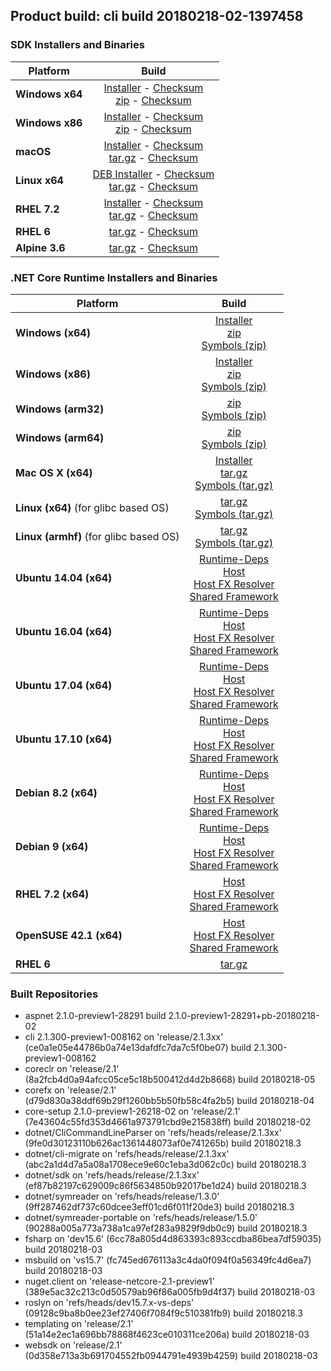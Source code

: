 ## Product build: cli build 20180218-02-1397458

### SDK Installers and Binaries

| Platform | Build |
| -------- | :-------------------------------------: |
| **Windows x64** | [Installer][sdk-win-x64-installer] - [Checksum][sdk-win-x64-installer-checksum]<br>[zip][sdk-win-x64-zip] - [Checksum][sdk-win-x64-zip-checksum] |
| **Windows x86** | [Installer][sdk-win-x86-installer] - [Checksum][sdk-win-x86-installer-checksum]<br>[zip][sdk-win-x86-zip] - [Checksum][sdk-win-x86-zip-checksum] |
| **macOS**       | [Installer][sdk-osx-installer] - [Checksum][sdk-osx-installer-checksum]<br>[tar.gz][sdk-osx-targz] - [Checksum][sdk-osx-targz-checksum] |
| **Linux x64**   | [DEB Installer][sdk-linux-DEB-installer] - [Checksum][sdk-linux-DEB-installer-checksum]<br>[tar.gz][sdk-linux-targz] - [Checksum][sdk-linux-targz-checksum] |
| **RHEL 7.2**    | [Installer][sdk-rhel-7-installer] - [Checksum][sdk-rhel-7-installer-checksum]<br>[tar.gz][sdk-linux-targz] - [Checksum][sdk-linux-targz-checksum] |
| **RHEL 6**      | [tar.gz][sdk-rhel-6-targz] - [Checksum][sdk-rhel-6-targz-checksum] |
| **Alpine 3.6**  | [tar.gz][sdk-alpine-3.6-targz] - [Checksum][sdk-alpine-3.6-targz-checksum] |

[sdk-win-x64-installer]: https://dotnetfeed.blob.core.windows.net/orchestrated-release-2-1/20180218-02/final/assets/Sdk/2.1.300-preview1-008162/dotnet-sdk-2.1.300-preview1-008162-win-x64.exe
[sdk-win-x64-installer-checksum]: https://dotnetfeed.blob.core.windows.net/orchestrated-release-2-1/20180218-02/final/assets/Sdk/2.1.300-preview1-008162/dotnet-sdk-2.1.300-preview1-008162-win-x64.exe.sha
[sdk-win-x64-zip]: https://dotnetfeed.blob.core.windows.net/orchestrated-release-2-1/20180218-02/final/assets/Sdk/2.1.300-preview1-008162/dotnet-sdk-2.1.300-preview1-008162-win-x64.zip
[sdk-win-x64-zip-checksum]: https://dotnetfeed.blob.core.windows.net/orchestrated-release-2-1/20180218-02/final/assets/Sdk/2.1.300-preview1-008162/dotnet-sdk-2.1.300-preview1-008162-win-x64.zip.sha

[sdk-win-x86-installer]: https://dotnetfeed.blob.core.windows.net/orchestrated-release-2-1/20180218-02/final/assets/Sdk/2.1.300-preview1-008162/dotnet-sdk-2.1.300-preview1-008162-win-x86.exe
[sdk-win-x86-installer-checksum]: https://dotnetfeed.blob.core.windows.net/orchestrated-release-2-1/20180218-02/final/assets/Sdk/2.1.300-preview1-008162/dotnet-sdk-2.1.300-preview1-008162-win-x86.exe.sha
[sdk-win-x86-zip]: https://dotnetfeed.blob.core.windows.net/orchestrated-release-2-1/20180218-02/final/assets/Sdk/2.1.300-preview1-008162/dotnet-sdk-2.1.300-preview1-008162-win-x86.zip
[sdk-win-x86-zip-checksum]: https://dotnetfeed.blob.core.windows.net/orchestrated-release-2-1/20180218-02/final/assets/Sdk/2.1.300-preview1-008162/dotnet-sdk-2.1.300-preview1-008162-win-x86.zip.sha

[sdk-osx-installer]: https://dotnetfeed.blob.core.windows.net/orchestrated-release-2-1/20180218-02/final/assets/Sdk/2.1.300-preview1-008162/dotnet-sdk-2.1.300-preview1-008162-osx-x64.pkg
[sdk-osx-installer-checksum]: https://dotnetfeed.blob.core.windows.net/orchestrated-release-2-1/20180218-02/final/assets/Sdk/2.1.300-preview1-008162/dotnet-sdk-2.1.300-preview1-008162-osx-x64.pkg.sha
[sdk-osx-targz]: https://dotnetfeed.blob.core.windows.net/orchestrated-release-2-1/20180218-02/final/assets/Sdk/2.1.300-preview1-008162/dotnet-sdk-2.1.300-preview1-008162-osx-x64.tar.gz
[sdk-osx-targz-checksum]: https://dotnetfeed.blob.core.windows.net/orchestrated-release-2-1/20180218-02/final/assets/Sdk/2.1.300-preview1-008162/dotnet-sdk-2.1.300-preview1-008162-osx-x64.tar.gz.sha

[sdk-linux-targz]: https://dotnetfeed.blob.core.windows.net/orchestrated-release-2-1/20180218-02/final/assets/Sdk/2.1.300-preview1-008162/dotnet-sdk-2.1.300-preview1-008162-linux-x64.tar.gz
[sdk-linux-targz-checksum]: https://dotnetfeed.blob.core.windows.net/orchestrated-release-2-1/20180218-02/final/assets/Sdk/2.1.300-preview1-008162/dotnet-sdk-2.1.300-preview1-008162-linux-x64.tar.gz.sha

[sdk-linux-DEB-installer]: https://dotnetfeed.blob.core.windows.net/orchestrated-release-2-1/20180218-02/final/assets/Sdk/2.1.300-preview1-008162/dotnet-sdk-2.1.300-preview1-008162-x64.deb
[sdk-linux-DEB-installer-checksum]: https://dotnetfeed.blob.core.windows.net/orchestrated-release-2-1/20180218-02/final/assets/Sdk/2.1.300-preview1-008162/dotnet-sdk-2.1.300-preview1-008162-x64.deb.sha

[sdk-rhel-7-installer]: https://dotnetfeed.blob.core.windows.net/orchestrated-release-2-1/20180218-02/final/assets/Sdk/2.1.300-preview1-008162/dotnet-sdk-2.1.300-preview1-008162-rhel-x64.rpm
[sdk-rhel-7-installer-checksum]: https://dotnetfeed.blob.core.windows.net/orchestrated-release-2-1/20180218-02/final/assets/Sdk/2.1.300-preview1-008162/dotnet-sdk-2.1.300-preview1-008162-rhel-x64.rpm.sha

[sdk-rhel-6-targz]: https://dotnetfeed.blob.core.windows.net/orchestrated-release-2-1/20180218-02/final/assets/Sdk/2.1.300-preview1-008162/dotnet-sdk-2.1.300-preview1-008162-rhel.6-x64.tar.gz
[sdk-rhel-6-targz-checksum]: https://dotnetfeed.blob.core.windows.net/orchestrated-release-2-1/20180218-02/final/assets/Sdk/2.1.300-preview1-008162/dotnet-sdk-2.1.300-preview1-008162-rhel.6-x64.tar.gz.sha

[sdk-alpine-3.6-targz]: https://dotnetfeed.blob.core.windows.net/orchestrated-release-2-1/20180218-02/final/assets/Sdk/2.1.300-preview1-008162/dotnet-sdk-2.1.300-preview1-008162-alpine.3.6-x64.tar.gz
[sdk-alpine-3.6-targz-checksum]: https://dotnetfeed.blob.core.windows.net/orchestrated-release-2-1/20180218-02/final/assets/Sdk/2.1.300-preview1-008162/dotnet-sdk-2.1.300-preview1-008162-alpine.3.6-x64.tar.gz.sha


### .NET Core Runtime Installers and Binaries

| Platform | Build |
|---------|:----------:|
| **Windows (x64)**                      | [Installer][win-x64-installer] <br>[zip][win-x64-zip] <br>[Symbols (zip)][win-x64-symbols-zip] |
| **Windows (x86)**                      | [Installer][win-x86-installer] <br>[zip][win-x86-zip] <br>[Symbols (zip)][win-x86-symbols-zip] |
| **Windows (arm32)**                    | [zip][win-arm-zip] <br>[Symbols (zip)][win-arm-symbols-zip] |
| **Windows (arm64)**                    | [zip][win-arm64-zip] <br>[Symbols (zip)][win-arm64-symbols-zip] |
| **Mac OS X (x64)**                     | [Installer][osx-installer] <br>[tar.gz][osx-targz] <br>[Symbols (tar.gz)][osx-symbols-targz] |
| **Linux (x64)** (for glibc based OS)   | [tar.gz][linux-x64-targz] <br>[Symbols (tar.gz)][linux-x64-symbols-targz] |
| **Linux (armhf)** (for glibc based OS) | [tar.gz][linux-arm-targz] <br>[Symbols (tar.gz)][linux-arm-symbols-targz] |
| **Ubuntu 14.04 (x64)**                 | [Runtime-Deps][ubuntu-14.04-runtime-deps] <br>[Host][deb-package-host] <br>[Host FX Resolver][deb-package-hostfxr] <br>[Shared Framework][deb-package-sharedfx] <br> |
| **Ubuntu 16.04 (x64)**                 | [Runtime-Deps][ubuntu-16.04-runtime-deps] <br>[Host][deb-package-host] <br>[Host FX Resolver][deb-package-hostfxr] <br>[Shared Framework][deb-package-sharedfx] <br> |
| **Ubuntu 17.04 (x64)**                 | [Runtime-Deps][ubuntu-17.04-runtime-deps] <br>[Host][deb-package-host] <br>[Host FX Resolver][deb-package-hostfxr] <br>[Shared Framework][deb-package-sharedfx] <br> |
| **Ubuntu 17.10 (x64)**                 | [Runtime-Deps][ubuntu-17.10-runtime-deps] <br>[Host][deb-package-host] <br>[Host FX Resolver][deb-package-hostfxr] <br>[Shared Framework][deb-package-sharedfx] <br> |
| **Debian 8.2 (x64)**                   | [Runtime-Deps][debian-8.2-runtime-deps] <br>[Host][deb-package-host] <br>[Host FX Resolver][deb-package-hostfxr] <br>[Shared Framework][deb-package-sharedfx] <br> |
| **Debian 9 (x64)**                     | [Runtime-Deps][debian-9-runtime-deps] <br>[Host][deb-package-host] <br>[Host FX Resolver][deb-package-hostfxr] <br>[Shared Framework][deb-package-sharedfx] <br> |
| **RHEL 7.2 (x64)**                     | [Host][rhel7-host] <br>[Host FX Resolver][rhel7-hostfxr] <br>[Shared Framework][rhel7-sharedfx] <br> |
| **OpenSUSE 42.1 (x64)**                | [Host][OpenSUSE-42-host] <br>[Host FX Resolver][OpenSUSE-42-hostfxr] <br>[Shared Framework][OpenSUSE-42-sharedfx] <br> |
| **RHEL 6**                             | [tar.gz][rhel-6-targz] |

[win-x64-installer]: https://dotnetfeed.blob.core.windows.net/orchestrated-release-2-1/20180218-02/final/assets/Runtime/2.1.0-preview1-26218-02/dotnet-runtime-2.1.0-preview1-26218-02-win-x64.exe
[win-x64-installer-checksum]: https://dotnetfeed.blob.core.windows.net/orchestrated-release-2-1/20180218-02/final/assets/Runtime/2.1.0-preview1-26218-02/dotnet-runtime-2.1.0-preview1-26218-02-win-x64.exe.sha512
[win-x64-zip]: https://dotnetfeed.blob.core.windows.net/orchestrated-release-2-1/20180218-02/final/assets/Runtime/2.1.0-preview1-26218-02/dotnet-runtime-2.1.0-preview1-26218-02-win-x64.zip
[win-x64-zip-checksum]: https://dotnetfeed.blob.core.windows.net/orchestrated-release-2-1/20180218-02/final/assets/Runtime/2.1.0-preview1-26218-02/dotnet-runtime-2.1.0-preview1-26218-02-win-x64.zip.sha512
[win-x64-symbols-zip]: https://dotnetfeed.blob.core.windows.net/orchestrated-release-2-1/20180218-02/final/assets/Runtime/2.1.0-preview1-26218-02/dotnet-runtime-symbols-2.1.0-preview1-26218-02-win-x64.zip

[win-x86-installer]: https://dotnetfeed.blob.core.windows.net/orchestrated-release-2-1/20180218-02/final/assets/Runtime/2.1.0-preview1-26218-02/dotnet-runtime-2.1.0-preview1-26218-02-win-x86.exe
[win-x86-installer-checksum]: https://dotnetfeed.blob.core.windows.net/orchestrated-release-2-1/20180218-02/final/assets/Runtime/2.1.0-preview1-26218-02/dotnet-runtime-2.1.0-preview1-26218-02-win-x86.exe.sha512
[win-x86-zip]: https://dotnetfeed.blob.core.windows.net/orchestrated-release-2-1/20180218-02/final/assets/Runtime/2.1.0-preview1-26218-02/dotnet-runtime-2.1.0-preview1-26218-02-win-x86.zip
[win-x86-zip-checksum]: https://dotnetfeed.blob.core.windows.net/orchestrated-release-2-1/20180218-02/final/assets/Runtime/2.1.0-preview1-26218-02/dotnet-runtime-2.1.0-preview1-26218-02-win-x86.zip.sha512
[win-x86-symbols-zip]: https://dotnetfeed.blob.core.windows.net/orchestrated-release-2-1/20180218-02/final/assets/Runtime/2.1.0-preview1-26218-02/dotnet-runtime-symbols-2.1.0-preview1-26218-02-win-x86.zip

[win-arm-zip]: https://dotnetfeed.blob.core.windows.net/orchestrated-release-2-1/20180218-02/final/assets/Runtime/2.1.0-preview1-26218-02/dotnet-runtime-2.1.0-preview1-26218-02-win-arm.zip
[win-arm-zip-checksum]: https://dotnetfeed.blob.core.windows.net/orchestrated-release-2-1/20180218-02/final/assets/Runtime/2.1.0-preview1-26218-02/dotnet-runtime-2.1.0-preview1-26218-02-win-arm.zip.sha512
[win-arm-symbols-zip]: https://dotnetfeed.blob.core.windows.net/orchestrated-release-2-1/20180218-02/final/assets/Runtime/2.1.0-preview1-26218-02/dotnet-runtime-symbols-2.1.0-preview1-26218-02-win-arm.zip

[win-arm64-zip]: https://dotnetfeed.blob.core.windows.net/orchestrated-release-2-1/20180218-02/final/assets/Runtime/2.1.0-preview1-26218-02/dotnet-runtime-2.1.0-preview1-26218-02-win-arm64.zip
[win-arm64-zip-checksum]: https://dotnetfeed.blob.core.windows.net/orchestrated-release-2-1/20180218-02/final/assets/Runtime/2.1.0-preview1-26218-02/dotnet-runtime-2.1.0-preview1-26218-02-win-arm64.zip.sha512
[win-arm64-symbols-zip]: https://dotnetfeed.blob.core.windows.net/orchestrated-release-2-1/20180218-02/final/assets/Runtime/2.1.0-preview1-26218-02/dotnet-runtime-symbols-2.1.0-preview1-26218-02-win-arm64.zip

[osx-installer]: https://dotnetfeed.blob.core.windows.net/orchestrated-release-2-1/20180218-02/final/assets/Runtime/2.1.0-preview1-26218-02/dotnet-runtime-2.1.0-preview1-26218-02-osx-x64.pkg
[osx-installer-checksum]: https://dotnetfeed.blob.core.windows.net/orchestrated-release-2-1/20180218-02/final/assets/Runtime/2.1.0-preview1-26218-02/dotnet-runtime-2.1.0-preview1-26218-02-osx-x64.pkg.sha512
[osx-targz]: https://dotnetfeed.blob.core.windows.net/orchestrated-release-2-1/20180218-02/final/assets/Runtime/2.1.0-preview1-26218-02/dotnet-runtime-2.1.0-preview1-26218-02-osx-x64.tar.gz
[osx-targz-checksum]: https://dotnetfeed.blob.core.windows.net/orchestrated-release-2-1/20180218-02/final/assets/Runtime/2.1.0-preview1-26218-02/dotnet-runtime-2.1.0-preview1-26218-02-osx-x64.tar.gz.sha512
[osx-symbols-targz]: https://dotnetfeed.blob.core.windows.net/orchestrated-release-2-1/20180218-02/final/assets/Runtime/2.1.0-preview1-26218-02/dotnet-runtime-symbols-2.1.0-preview1-26218-02-osx-x64.tar.gz

[linux-x64-targz]: https://dotnetfeed.blob.core.windows.net/orchestrated-release-2-1/20180218-02/final/assets/Runtime/2.1.0-preview1-26218-02/dotnet-runtime-2.1.0-preview1-26218-02-linux-x64.tar.gz
[linux-x64-targz-checksum]: https://dotnetfeed.blob.core.windows.net/orchestrated-release-2-1/20180218-02/final/assets/Runtime/2.1.0-preview1-26218-02/dotnet-runtime-2.1.0-preview1-26218-02-linux-x64tar.gz.sha512
[linux-x64-symbols-targz]: https://dotnetfeed.blob.core.windows.net/orchestrated-release-2-1/20180218-02/final/assets/Runtime/2.1.0-preview1-26218-02/dotnet-runtime-symbols-2.1.0-preview1-26218-02-linux-x64.tar.gz
[linux-arm-targz]: https://dotnetfeed.blob.core.windows.net/orchestrated-release-2-1/20180218-02/final/assets/Runtime/2.1.0-preview1-26218-02/dotnet-runtime-2.1.0-preview1-26218-02-linux-arm.tar.gz
[linux-arm-targz-checksum]: https://dotnetfeed.blob.core.windows.net/orchestrated-release-2-1/20180218-02/final/assets/Runtime/2.1.0-preview1-26218-02/dotnet-runtime-2.1.0-preview1-26218-02-linux-arm.tar.gz.sha512
[linux-arm-symbols-targz]: https://dotnetfeed.blob.core.windows.net/orchestrated-release-2-1/20180218-02/final/assets/Runtime/2.1.0-preview1-26218-02/dotnet-runtime-symbols-2.1.0-preview1-26218-02-linux-arm.tar.gz

[ubuntu-14.04-runtime-deps]: https://dotnetfeed.blob.core.windows.net/orchestrated-release-2-1/20180218-02/final/assets/Runtime/2.1.0-preview1-26218-02/dotnet-runtime-deps-2.1.0-preview1-26218-02-ubuntu.14.04-x64.deb
[ubuntu-14.04-runtime-deps-checksum]: https://dotnetfeed.blob.core.windows.net/orchestrated-release-2-1/20180218-02/final/assets/Runtime/2.1.0-preview1-26218-02/dotnet-runtime-deps-2.1.0-preview1-26218-02-ubuntu.14.04-x64.deb.sha512

[ubuntu-16.04-runtime-deps]: https://dotnetfeed.blob.core.windows.net/orchestrated-release-2-1/20180218-02/final/assets/Runtime/2.1.0-preview1-26218-02/dotnet-runtime-deps-2.1.0-preview1-26218-02-ubuntu.16.04-x64.deb
[ubuntu-16.04-runtime-deps-checksum]: https://dotnetfeed.blob.core.windows.net/orchestrated-release-2-1/20180218-02/final/assets/Runtime/2.1.0-preview1-26218-02/dotnet-runtime-deps-2.1.0-preview1-26218-02-ubuntu.16.04-x64.deb.sha512

[ubuntu-17.04-runtime-deps]: https://dotnetfeed.blob.core.windows.net/orchestrated-release-2-1/20180218-02/final/assets/Runtime/2.1.0-preview1-26218-02/dotnet-runtime-deps-2.1.0-preview1-26218-02-ubuntu.17.04-x64.deb
[ubuntu-17.04-runtime-deps-checksum]: https://dotnetfeed.blob.core.windows.net/orchestrated-release-2-1/20180218-02/final/assets/Runtime/2.1.0-preview1-26218-02/dotnet-runtime-deps-2.1.0-preview1-26218-02-ubuntu.17.04-x64.deb.sha512

[ubuntu-17.10-runtime-deps]: https://dotnetfeed.blob.core.windows.net/orchestrated-release-2-1/20180218-02/final/assets/Runtime/2.1.0-preview1-26218-02/dotnet-runtime-deps-2.1.0-preview1-26218-02-ubuntu.17.10-x64.deb
[ubuntu-17.10-runtime-deps-checksum]: https://dotnetfeed.blob.core.windows.net/orchestrated-release-2-1/20180218-02/final/assets/Runtime/2.1.0-preview1-26218-02/dotnet-runtime-deps-2.1.0-preview1-26218-02-ubuntu.17.10-x64.deb.sha512

[debian-8.2-runtime-deps]: https://dotnetfeed.blob.core.windows.net/orchestrated-release-2-1/20180218-02/final/assets/Runtime/2.1.0-preview1-26218-02/dotnet-runtime-deps-2.1.0-preview1-26218-02-debian.8-x64.deb
[debian-8.2-runtime-deps-checksum]: https://dotnetfeed.blob.core.windows.net/orchestrated-release-2-1/20180218-02/final/assets/Runtime/2.1.0-preview1-26218-02/dotnet-runtime-deps-2.1.0-preview1-26218-02-debian.8-x64.deb.sha512

[debian-9-runtime-deps]: https://dotnetfeed.blob.core.windows.net/orchestrated-release-2-1/20180218-02/final/assets/Runtime/2.1.0-preview1-26218-02/dotnet-runtime-deps-2.1.0-preview1-26218-02-debian.9-x64.deb
[debian-9-runtime-deps-checksum]: https://dotnetfeed.blob.core.windows.net/orchestrated-release-2-1/20180218-02/final/assets/Runtime/2.1.0-preview1-26218-02/dotnet-runtime-deps-2.1.0-preview1-26218-02-debian.9-x64.deb.sha512

[deb-package-host]: https://dotnetfeed.blob.core.windows.net/orchestrated-release-2-1/20180218-02/final/assets/Runtime/2.1.0-preview1-26218-02/dotnet-host-2.1.0-preview1-26218-02-x64.deb
[deb-package-host-checksum]: https://dotnetfeed.blob.core.windows.net/orchestrated-release-2-1/20180218-02/final/assets/Runtime/2.1.0-preview1-26218-02/dotnet-host-2.1.0-preview1-26218-02-x64.deb.sha512
[deb-package-hostfxr]: https://dotnetfeed.blob.core.windows.net/orchestrated-release-2-1/20180218-02/final/assets/Runtime/2.1.0-preview1-26218-02/dotnet-hostfxr-2.1.0-preview1-26218-02-x64.deb
[deb-package-hostfxr-checksum]:https://dotnetfeed.blob.core.windows.net/orchestrated-release-2-1/20180218-02/final/assets/Runtime/2.1.0-preview1-26218-02/dotnet-hostfxr-2.1.0-preview1-26218-02-x64.deb.sha512
[deb-package-sharedfx]: https://dotnetfeed.blob.core.windows.net/orchestrated-release-2-1/20180218-02/final/assets/Runtime/2.1.0-preview1-26218-02/dotnet-runtime-2.1.0-preview1-26218-02-x64.deb
[deb-package-sharedfx-checksum]: https://dotnetfeed.blob.core.windows.net/orchestrated-release-2-1/20180218-02/final/assets/Runtime/2.1.0-preview1-26218-02/dotnet-runtime-2.1.0-preview1-26218-02-x64.deb.sha512

[rhel7-host]: https://dotnetfeed.blob.core.windows.net/orchestrated-release-2-1/20180218-02/final/assets/Runtime/2.1.0-preview1-26218-02/dotnet-host-2.1.0-preview1-26218-02-rhel.7-x64.rpm
[rhel7-host-checksum]: https://dotnetfeed.blob.core.windows.net/orchestrated-release-2-1/20180218-02/final/assets/Runtime/2.1.0-preview1-26218-02/dotnet-host-2.1.0-preview1-26218-02-rhel.7-x64.rpm.sha512
[rhel7-hostfxr]: https://dotnetfeed.blob.core.windows.net/orchestrated-release-2-1/20180218-02/final/assets/Runtime/2.1.0-preview1-26218-02/dotnet-hostfxr-2.1.0-preview1-26218-02-rhel.7-x64.rpm
[rhel7-hostfxr-checksum]: https://dotnetfeed.blob.core.windows.net/orchestrated-release-2-1/20180218-02/final/assets/Runtime/2.1.0-preview1-26218-02/dotnet-hostfxr-2.1.0-preview1-26218-02-rhel.7-x64.rpm.sha512
[rhel7-sharedfx]: https://dotnetfeed.blob.core.windows.net/orchestrated-release-2-1/20180218-02/final/assets/Runtime/2.1.0-preview1-26218-02/dotnet-runtime-2.1.0-preview1-26218-02-rhel.7-x64.rpm
[rhel7-sharedfx-checksum]: https://dotnetfeed.blob.core.windows.net/orchestrated-release-2-1/20180218-02/final/assets/Runtime/2.1.0-preview1-26218-02/dotnet-runtime-2.1.0-preview1-26218-02-rhel.7-x64.rpm.sha512

[OpenSUSE-42-host]: https://dotnetfeed.blob.core.windows.net/orchestrated-release-2-1/20180218-02/final/assets/Runtime/2.1.0-preview1-26218-02/dotnet-host-2.1.0-preview1-26218-02-opensuse.42-x64.rpm
[OpenSUSE-42-host-checksum]: https://dotnetfeed.blob.core.windows.net/orchestrated-release-2-1/20180218-02/final/assets/Runtime/2.1.0-preview1-26218-02/dotnet-host-2.1.0-preview1-26218-02-opensuse.42-x64.rpm.sha512
[OpenSUSE-42-hostfxr]: https://dotnetfeed.blob.core.windows.net/orchestrated-release-2-1/20180218-02/final/assets/Runtime/2.1.0-preview1-26218-02/dotnet-hostfxr-2.1.0-preview1-26218-02-opensuse.42-x64.rpm
[OpenSUSE-42-hostfxr-checksum]: https://dotnetfeed.blob.core.windows.net/orchestrated-release-2-1/20180218-02/final/assets/Runtime/2.1.0-preview1-26218-02/dotnet-hostfxr-2.1.0-preview1-26218-02-opensuse.42-x64.rpm.sha512
[OpenSUSE-42-sharedfx]: https://dotnetfeed.blob.core.windows.net/orchestrated-release-2-1/20180218-02/final/assets/Runtime/2.1.0-preview1-26218-02/dotnet-runtime-2.1.0-preview1-26218-02-opensuse.42-x64.rpm
[OpenSUSE-42-sharedfx-checksum]: https://dotnetfeed.blob.core.windows.net/orchestrated-release-2-1/20180218-02/final/assets/Runtime/2.1.0-preview1-26218-02/dotnet-runtime-2.1.0-preview1-26218-02-opensuse.42-x64.rpm.sha512

[rhel-6-targz]: https://dotnetfeed.blob.core.windows.net/orchestrated-release-2-1/20180218-02/final/assets/Runtime/2.1.0-preview1-26218-02/dotnet-runtime-2.1.0-preview1-26218-02-rhel.6-x64.tar.gz


### Built Repositories
 * aspnet 2.1.0-preview1-28291 build 2.1.0-preview1-28291+pb-20180218-02
 * cli 2.1.300-preview1-008162 on 'release/2.1.3xx' (ce0a1e05e44786b0a74e13dafdfc7da7c5f0be07) build 2.1.300-preview1-008162
 * coreclr on 'release/2.1' (8a2fcb4d0a94afcc05ce5c18b500412d4d2b8668) build 20180218-05
 * corefx on 'release/2.1' (d79d830a38ddf69b29f1260bb5b50fb58c4fa2b5) build 20180218-04
 * core-setup 2.1.0-preview1-26218-02 on 'release/2.1' (7e43604c55fd353d4661a973791cbd9e215838ff) build 20180218-02
 * dotnet/CliCommandLineParser on 'refs/heads/release/2.1.3xx' (9fe0d30123110b626ac1361448073af0e741265b) build 20180218.3
 * dotnet/cli-migrate on 'refs/heads/release/2.1.3xx' (abc2a1d4d7a5a08a1708ece9e60c1eba3d062c0c) build 20180218.3
 * dotnet/sdk on 'refs/heads/release/2.1.3xx' (ef87b82197c629009c86f5634850b92017be1d24) build 20180218.3
 * dotnet/symreader on 'refs/heads/release/1.3.0' (9ff287462df737c60dcee3eff01cd6f011f20de3) build 20180218.3
 * dotnet/symreader-portable on 'refs/heads/release/1.5.0' (90288a005a773a738a1ca97ef283a9829f9db0c9) build 20180218.3
 * fsharp on 'dev15.6' (6cc78a805d4d863393c893ccdba86bea7df59035) build 20180218-03
 * msbuild on 'vs15.7' (fc745ed676113a3c4da0f094f0a56349fc4d6ea7) build 20180218-03
 * nuget.client on 'release-netcore-2.1-preview1' (389e5ac32c213c0d50579ab96f86a005fb9d4f37) build 20180218-03
 * roslyn on 'refs/heads/dev15.7.x-vs-deps' (09128c9ba8b0ee23ef27406f7084f9c510381fb9) build 20180218.3
 * templating on 'release/2.1' (51a14e2ec1a696bb78868f4623ce010311ce206a) build 20180218-03
 * websdk on 'release/2.1' (0d358e713a3b691704552fb0944791e4939b4259) build 20180218-03
